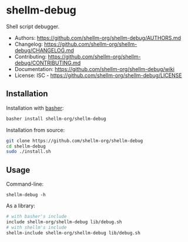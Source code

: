 # shellm-debug
Shell script debugger.

- Authors: https://github.com/shellm-org/shellm-debug/AUTHORS.md
- Changelog: https://github.com/shellm-org/shellm-debug/CHANGELOG.md
- Contributing: https://github.com/shellm-org/shellm-debug/CONTRIBUTING.md
- Documentation: https://github.com/shellm-org/shellm-debug/wiki
- License: ISC - https://github.com/shellm-org/shellm-debug/LICENSE

## Installation
Installation with [basher](https://github.com/basherpm/basher):
```bash
basher install shellm-org/shellm-debug
```

Installation from source:
```bash
git clone https://github.com/shellm-org/shellm-debug
cd shellm-debug
sudo ./install.sh
```

## Usage
Command-line:
```
shellm-debug -h
```

As a library:
```bash
# with basher's include
include shellm-org/shellm-debug lib/debug.sh
# with shellm's include
shellm-include shellm-org/shellm-debug lib/debug.sh
```
